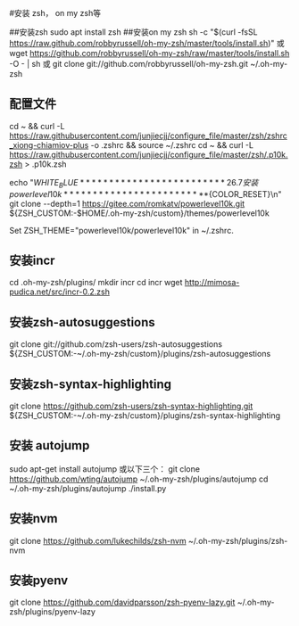 #安装 zsh， on my zsh等

##安装zsh
sudo apt install zsh
##安装on my zsh
sh -c "$(curl -fsSL https://raw.github.com/robbyrussell/oh-my-zsh/master/tools/install.sh)"
或
wget https://github.com/robbyrussell/oh-my-zsh/raw/master/tools/install.sh -O - | sh
或
git clone git://github.com/robbyrussell/oh-my-zsh.git ~/.oh-my-zsh

## 配置文件
cd ~ && curl -L https://raw.githubusercontent.com/junjiecjj/configure_file/master/zsh/zshrc_xiong-chiamiov-plus -o .zshrc  &&  source ~/.zshrc
cd ~ && curl -L  https://raw.githubusercontent.com/junjiecjj/configure_file/master/zsh/.p10k.zsh  > .p10k.zsh

echo "${WHITE_BLUE}************************* 26.7 安装powerlevel10k *************************${COLOR_RESET}\n"
git clone --depth=1 https://gitee.com/romkatv/powerlevel10k.git ${ZSH_CUSTOM:-$HOME/.oh-my-zsh/custom}/themes/powerlevel10k
 
Set ZSH_THEME="powerlevel10k/powerlevel10k" in ~/.zshrc.


## 安装incr
cd .oh-my-zsh/plugins/
mkdir incr
cd incr
wget http://mimosa-pudica.net/src/incr-0.2.zsh

## 安装zsh-autosuggestions
git clone git://github.com/zsh-users/zsh-autosuggestions  ${ZSH_CUSTOM:-~/.oh-my-zsh/custom}/plugins/zsh-autosuggestions

## 安装zsh-syntax-highlighting
git clone https://github.com/zsh-users/zsh-syntax-highlighting.git ${ZSH_CUSTOM:-~/.oh-my-zsh/custom}/plugins/zsh-syntax-highlighting

## 安装 autojump
sudo apt-get install autojump
或以下三个：
git clone https://github.com/wting/autojump   ~/.oh-my-zsh/plugins/autojump
cd ~/.oh-my-zsh/plugins/autojump
./install.py

## 安装nvm
git clone https://github.com/lukechilds/zsh-nvm ~/.oh-my-zsh/plugins/zsh-nvm

## 安装pyenv
git clone https://github.com/davidparsson/zsh-pyenv-lazy.git  ~/.oh-my-zsh/plugins/pyenv-lazy

